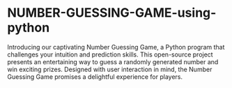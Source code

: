 # NUMBER-GUESSING-GAME-using-python
Introducing our captivating Number Guessing Game, a Python program that challenges your intuition and prediction skills. This open-source project presents an entertaining way to guess a randomly generated number and win exciting prizes. Designed with user interaction in mind, the Number Guessing Game promises a delightful experience for players.
